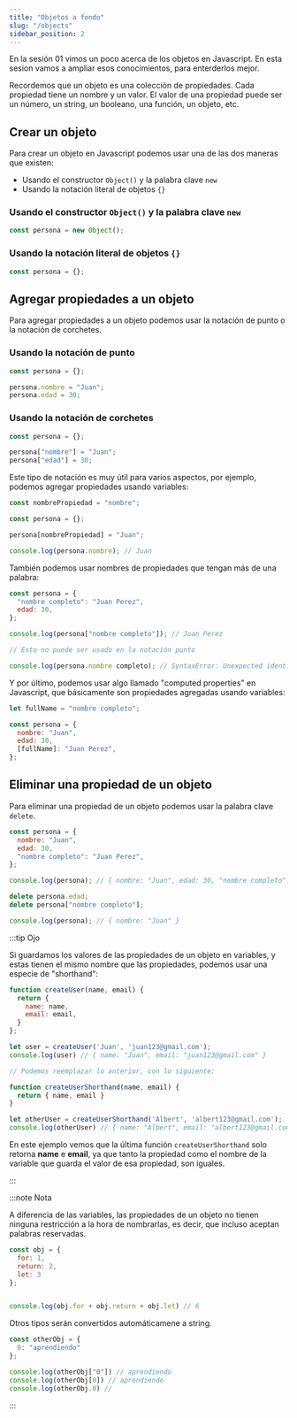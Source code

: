 ```yaml
---
title: "Objetos a fondo"
slug: "/objects"
sidebar_position: 2
---
```


En la sesión 01 vimos un poco acerca de los objetos en Javascript. En esta sesion vamos a ampliar esos conocimientos, para enterderlos mejor.

Recordemos que un objeto es una colección de propiedades. Cada propiedad tiene un nombre y un valor. El valor de una propiedad puede ser un número, un string, un booleano, una función, un objeto, etc.

## Crear un objeto

Para crear un objeto en Javascript podemos usar una de las dos maneras que existen:

  - Usando el constructor `Object()` y la palabra clave `new`
  - Usando la notación literal de objetos `{}`

### Usando el constructor `Object()` y la palabra clave `new`

```js
const persona = new Object();
```

### Usando la notación literal de objetos `{}`

```js
const persona = {};
```

## Agregar propiedades a un objeto

Para agregar propiedades a un objeto podemos usar la notación de punto o la notación de corchetes.

### Usando la notación de punto

```js
const persona = {};

persona.nombre = "Juan";
persona.edad = 30;
```

### Usando la notación de corchetes

```js
const persona = {};

persona["nombre"] = "Juan";
persona["edad"] = 30;
```

Este tipo de notación es muy útil para varios aspectos, por ejemplo, podemos agregar propiedades usando variables:

```js
const nombrePropiedad = "nombre";

const persona = {};

persona[nombrePropiedad] = "Juan";

console.log(persona.nombre); // Juan
```

También podemos usar nombres de propiedades que tengan más de una palabra:

```js
const persona = {
  "nombre completo": "Juan Perez",
  edad: 30,
};

console.log(persona["nombre completo"]); // Juan Perez

// Esto no puede ser usado en la notación punto

console.log(persona.nombre completo); // SyntaxError: Unexpected identifier
```

Y por último, podemos usar algo llamado "computed properties" en Javascript, que básicamente son propiedades agregadas usando variables:

```js
let fullName = "nombre completo";

const persona = {
  nombre: "Juan",
  edad: 30,
  [fullName]: "Juan Perez",
};

```


## Eliminar una propiedad de un objeto

Para eliminar una propiedad de un objeto podemos usar la palabra clave `delete`.

```js
const persona = {
  nombre: "Juan",
  edad: 30,
  "nombre completo": "Juan Perez",
};

console.log(persona); // { nombre: "Juan", edad: 30, "nombre completo": "Juan Perez" }

delete persona.edad;
delete persona["nombre completo"];

console.log(persona); // { nombre: "Juan" }
```

:::tip Ojo

Si guardamos los valores de las propiedades de un objeto en variables, y estas tienen el mismo nombre que las propiedades, podemos usar una especie de "shorthand":

```javascript
function createUser(name, email) {
  return {
    name: name,
    email: email,
  }
};

let user = createUser('Juan', 'juan123@gmail.com');
console.log(user) // { name: "Juan", email: "juan123@gmail.com" }

// Podemos reemplazar lo anterior, con lo siguiente:

function createUserShorthand(name, email) {
  return { name, email }
}

let otherUser = createUserShorthand('Albert', 'albert123@gmail.com');
console.log(otherUser) // { name: "Albert", email: "albert123@gmail.com" }
```

En este ejemplo vemos que la última función `createUserShorthand` solo retorna **name** e **email**, ya que tanto la propiedad como el nombre de la variable que guarda el valor de esa propiedad, son iguales.

:::

:::note Nota

A diferencia de las variables, las propiedades de un objeto no tienen ninguna restricción a la hora de nombrarlas, es decir, que incluso aceptan palabras reservadas.

```js
const obj = {
  for: 1,
  return: 2,
  let: 3
};


console.log(obj.for + obj.return + obj.let) // 6
```

Otros tipos serán convertidos automáticamene a string.

```js
const otherObj = {
  0: "aprendiendo"
};

console.log(otherObj["0"]) // aprendiendo
console.log(otherObj[0]) // aprendiendo
console.log(otherObj.0) //
```

:::
